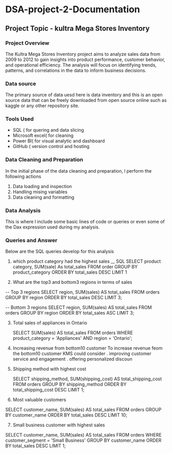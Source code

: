 # DSA-project-2-Documentation

## Project Topic - kultra Mega Stores Inventory 

### Project Overview

The Kultra Mega Stores Inventory project aims to analyze sales data from 2009 to 2012 to gain insights into product performance, customer behavior, and operational efficiency. The analysis will focus on identifying trends, patterns, and correlations in the data to inform business decisions.

### Data source 

The primary source of data uesd here is data inventory and this is an open source data that can be freely downloaded from open source online such as kaggle or any other repository site.

### Tools Used 

-  SQL ( for quering and data slicing
-  Microsoft excel( for cleaning
-  Power BI( for visual analytic and dashboard
-  GitHub ( version control and hosting

### Data Cleaning and Preparation 
In the initial phase of the data cleaning and preparation, l perform the following actions 
1. Data loading and inspection
2. Handling mising variables
3. Data cleaning and formatting

### Data Analysis 
This is where l include some basic lines of code or queries or even some of the Dax expression used during my analysis.

### Queries and Answer 
Below are the SQL queries develop for this analysis 

1. which product category had the highest sales
,,,
   SQL
   SELECT product category,
   SUM(sale) As total_sales
   FROM order
   GROUP BY product_category 
   ORDER BY total_sales DESC
   LIMIT 1

2. What are the top3 and bottom3 regions in terms of sales

   
-- Top 3 regions
SELECT region, SUM(sales) AS total_sales
FROM orders
GROUP BY region
ORDER BY total_sales DESC
LIMIT 3;

-- Bottom 3 regions
SELECT region, SUM(sales) AS total_sales
FROM orders
GROUP BY region
ORDER BY total_sales ASC
LIMIT 3;

3. Total sales of appliances in Ontario

   SELECT SUM(sales) AS total_sales
FROM orders
WHERE product_category = 'Appliances' AND region = 'Ontario';

4. Increasing revenue from bottom10 customer
 To increase revenue feom the bottom10 customer KMS could consider 
. improving customer service and engagement 
. offering personalized discoun

5. Shipping method with highest cost

   SELECT shipping_method, SUM(shipping_cost) AS total_shipping_cost
FROM orders
GROUP BY shipping_method
ORDER BY total_shipping_cost DESC
LIMIT 1;

6. Most valuable customers
   
SELECT customer_name, SUM(sales) AS total_sales
FROM orders
GROUP BY customer_name
ORDER BY total_sales DESC
LIMIT 10;

7. Small business customer with highest sales
   
SELECT customer_name, SUM(sales) AS total_sales
FROM orders
WHERE customer_segment = 'Small Business'
GROUP BY customer_name
ORDER BY total_sales DESC
LIMIT 1;





  
